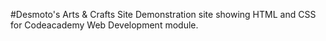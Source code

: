 #Desmoto's Arts & Crafts Site
Demonstration site showing HTML and CSS for Codeacademy Web Development module. 